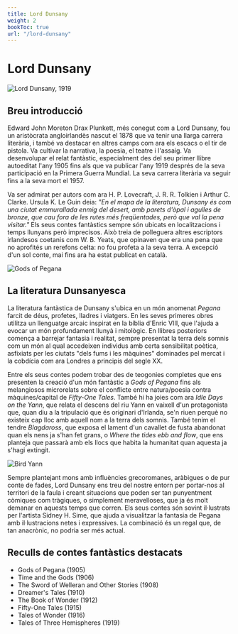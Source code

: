```yaml
---
title: Lord Dunsany
weight: 2
bookToc: true
url: "/lord-dunsany"
---
```


# Lord Dunsany

![Lord Dunsany, 1919](/lord_dunsany_pitit.jpg)

<!---
	https://toha-guides.netlify.app/posts/shortcodes/
	https://hugocodex.org/blog/resize-all-images/
	https://gohugo.io/content-management/image-processing/#fit
{{< imagecenter
src="/lord_dunsany_pitit.jpg"
alt="This is sample image" >}}
-->

## Breu introducció

Edward John Moreton Drax Plunkett, més conegut com a Lord Dunsany, fou un aristòcrata angloirlandès nascut el 1878 que va tenir una llarga carrera literària, i també va destacar en altres camps com ara els escacs o el tir de pistola. Va cultivar la narrativa, la poesia, el teatre i l'assaig. Va desenvolupar el relat fantàstic, especialment des del seu primer llibre autoeditat l'any 1905 fins als que va publicar l'any 1919 després de la seva participació en la Primera Guerra Mundial. La seva carrera literària va seguir fins a la seva mort el 1957. 

Va ser admirat per autors com ara H. P. Lovecraft, J. R. R. Tolkien i Arthur C. Clarke. Ursula K. Le Guin deia: *"En el mapa de la literatura, Dunsany és com una ciutat emmurallada enmig del desert, amb parets d'òpal i agulles de bronze, que cau fora de les rutes més freqüentades, però que val la pena visitar."* Els seus contes fantàstics sempre són ubicats en localitzacions i temps llunyans però imprecisos. Això treia de polleguera altres escriptors irlandesos coetanis com W. B. Yeats, que opinaven que era una pena que no aprofités un rerefons celta: no fou profeta a la seva terra. A excepció d'un sol conte, mai fins ara ha estat publicat en català.

![Gods of Pegana](/gods_of_pegana.webp)

## La literatura Dunsanyesca

La literatura fantàstica de Dunsany s'ubica en un món anomenat *Pegana* farcit de déus, profetes, lladres i viatgers. En les seves primeres obres utilitza un llenguatge arcaic inspirat en la bíblia d'Enric VIII, que l'ajuda a evocar un món profundament llunyà i mitològic. En llibres posteriors comença a barrejar fantasia i realitat, sempre presentat la terra dels somnis com un món al qual accedeixen individus amb certa sensibilitat poètica, asfixiats per les ciutats "dels fums i les màquines" dominades pel mercat i la cobdícia com ara Londres a principis del segle XX.

Entre els seus contes podem trobar des de teogonies completes que ens presenten la creació d'un món fantàstic a *Gods of Pegana* fins als melangiosos microrelats sobre el conflicte entre natura/poesia contra màquines/capital de *Fifty-One Tales*. També hi ha joies com ara *Idle Days on the Yann*, que relata el descens del riu Yann en vaixell d'un protagonista que, quan diu a la tripulació que és originari d'Irlanda, se'n riuen perquè no existeix cap lloc amb aquell nom a la terra dels somnis. També tenim el tendre *Blagdaross*, que exposa el lament d'un cavallet de fusta abandonat quan els nens ja s'han fet grans, o *Where the tides ebb and flow*, que ens planteja que passarà amb els llocs que habita la humanitat quan aquesta ja s'hagi extingit. 

![Bird Yann](/bird_yann.png)

Sempre plantejant mons amb influències grecoromanes, aràbigues o de pur conte de fades, Lord Dunsany ens treu del nostre entorn per portar-nos al territori de la faula i creant situacions que poden ser tan punyentment còmiques com tràgiques, o simplement meravelloses, que ja és molt demanar en aquests temps que corren. Els seus contes són sovint il·lustrats per l'artista Sidney H. Sime, que ajuda a visualitzar la fantasia de Pegana amb il·lustracions netes i expressives. La combinació és un regal que, de tan anacrònic, no podria ser més actual.

## Reculls de contes fantàstics destacats

- Gods of Pegana (1905)
- Time and the Gods (1906)
- The Sword of Welleran and Other Stories (1908)
- Dreamer's Tales (1910)
- The Book of Wonder (1912)
- Fifty-One Tales (1915)
- Tales of Wonder (1916)
- Tales of Three Hemispheres (1919)